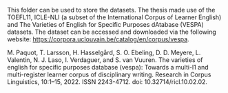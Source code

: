 This folder can be used to store the datasets. The thesis made use of the TOEFL11, ICLE-NLI (a subset of the International Corpus of Learner English) and The Varieties of English for Specific Purposes dAtabase (VESPA) datasets. The dataset can be accessed and downloaded via the following website: https://corpora.uclouvain.be/catalog/en/corpus/vespa. 

M. Paquot, T. Larsson, H. Hasselgård, S. O. Ebeling, D. D. Meyere, L. Valentin, N. J. Laso, I. Verdaguer, and S. van Vuuren. The varieties of english for specific purposes database (vespa): Towards a multi-l1 and multi-register learner corpus of disciplinary writing. Research in Corpus Linguistics, 10:1–15, 2022. ISSN 2243-4712. doi: 10.32714/ricl.10.02.02.
